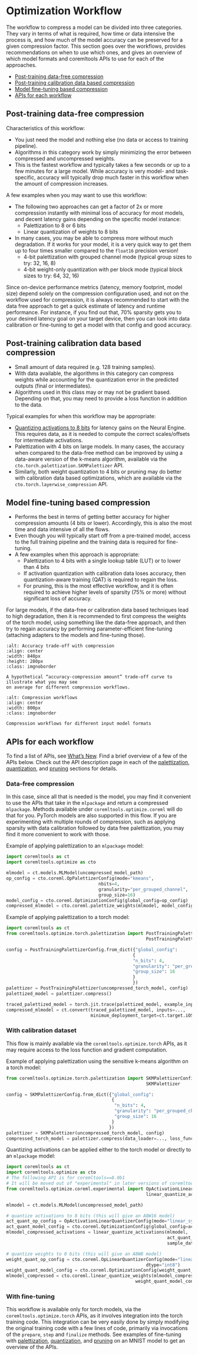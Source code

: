 Optimization Workflow
======================

The workflow to compress a model can be divided into three categories.
They vary in terms of what is required, how 
time or data intensive the process is, and how much of the model accuracy can be preserved
for a given compression factor. 
This section goes over the workflows, provides recommendations on when to 
use which ones, and gives an overview of which model formats and
coremltools APIs to use for each of the approaches. 


- [Post-training data-free compression](opt-workflow.md#post-training-data-free-compression)
- [Post-training calibration data based compression](opt-workflow.md#post-training-calibration-data-based-compression) 
- [Model fine-tuning based compression](opt-workflow.md#model-fine-tuning-based-compression)
- [APIs for each workflow](opt-workflow.md#apis-for-each-workflow)

## Post-training data-free compression


Characteristics of this workflow:

- You just need the model and nothing else (no data or access to training pipeline).
- Algorithms in this category work by simply minimizing the error between compressed and 
uncompressed weights. 
- This is the fastest workflow and typically takes a few seconds
or up to a few minutes for a large model. While accuracy is very model- and task-specific, accuracy will 
typically drop much faster in this workflow when the amount of compression increases.

A few examples when you may want to use this workflow: 
- The following two approaches can get a factor of 2x or more compression instantly 
  with minimal loss of accuracy for most models, and decent latency gains depending on the specific model instance:
    - Palettization to 8 or 6 bits
    - Linear quantization of weights to 8 bits
- In many cases, you may be able to compress more without much degradation. If it works for your model,
  it is a very quick way to get them up to four times smaller compared to the `float16` precision version!
  - 4-bit palettization with grouped channel mode (typical group sizes to try: 32, 16, 8)
  - 4-bit weight-only quantization with per block mode (typical block sizes to try: 64, 32, 16)


Since on-device performance metrics (latency, memory footprint, model size) depend solely on 
the compression configuration used, and not on the workflow used for compression, it is always recommended to start with the 
data free approach to get a quick estimate of latency and runtime performance.
For instance, if you find out that, 70% sparsity gets you to your desired 
latency goal on your target device, then you can look into data calibration or 
fine-tuning to get a model with that config and good accuracy. 

## Post-training calibration data based compression 

- Small amount of data required (e.g. 128 training samples).
- With data available, the algorithms in this category can compress weights while accounting for 
  the quantization error in the predicted outputs (final or intermediates).
- Algorithms used in this class may or may not be gradient based. Depending on that, 
  you may need to provide a loss function in addition to the data. 


Typical examples for when this workflow may be appropriate:  
  - [Quantizing activations to 8 bits](opt-quantization-api) for latency gains on the Neural Engine. 
    This requires data, as it is needed to compute the correct scales/offsets for intermediate activations.
  - Palettization with 4 bits on large models. In many cases, 
    the accuracy when compared to the data-free method can be 
    improved by using a data-aware version of the k-means algorithm, 
    available via the `cto.torch.palettization.SKMPalettizer` API.
  - Similarly, both weight quantization to 4 bits or pruning may do better with 
    calibration data based optimizations, which are 
    available via the `cto.torch.layerwise_compression` API.


## Model fine-tuning based compression 

- Performs the best in terms of getting better accuracy for higher compression amounts (4 bits or lower). Accordingly, this is also the most time and data intensive of all the flows. 
- Even though you will typically start off from a pre-trained model, access to the full training pipeline and the training data is required for fine-tuning.   
- A few examples when this approach is appropriate:  
  - Palettization to 4 bits with a single lookup table (LUT) or to lower than 4 bits  
  - If activation quantization with calibration data loses accuracy, then quantization-aware training (QAT) is required to regain the loss.
  - For pruning, this is the most effective workflow, and it is often required to achieve higher 
    levels of sparsity (75% or more) without significant loss of accuracy.

For large models, if the data-free or calibration data based techniques lead to high degradation,
then it is recommended to first compress the weights of the torch model, using something like the data-free
approach, and then try to regain accuracy by performing parameter-efficient fine-tuning (attaching adapters to the models and fine-tuning those).


```{figure} images/workflows_accuracy_vs_compression.png
:alt: Accuracy trade-off with compression
:align: center
:width: 840px
:height: 280px
:class: imgnoborder

A hypothetical “accuracy-compression amount” trade-off curve to illustrate what you may see
on average for different compression workflows.
```


```{figure} images/three_compression_workflows.png
:alt: Compression workflows
:align: center
:width: 800px
:class: imgnoborder

Compression workflows for different input model formats  
```


## APIs for each workflow

To find a list of APIs, see [What’s New](opt-whats-new.md#core-ml-tools-optimization-apis).
Find a brief overview of a few of the APIs below. 
Check out the API description page in each of the 
[palettization](opt-palettization-api.md), [quantization](opt-quantization-api.md), and 
[pruning](opt-pruning-api.md) sections for details. 


### Data-free compression 

In this case, since all that is needed is the model, you may find it convenient to use the APIs that take
in the `mlpackage` and return a compressed `mlpackage`. Methods available under 
`coremltools.optimize.coreml` will do that for you.
PyTorch models are also supported in this flow. If you are experimenting with multiple rounds of compression, such as applying sparsity with data calibration followed by data free palettization, you may find it more convenient to work with those.
 
Example of applying palettization to an `mlpackage` model:
```python
import coremltools as ct
import coremltools.optimize as cto

mlmodel = ct.models.MLModel(uncompressed_model_path)
op_config = cto.coreml.OpPalettizerConfig(mode="kmeans",
                                   nbits=4, 
                                   granularity="per_grouped_channel", 
                                   group_size=16) 
model_config = cto.coreml.OptimizationConfig(global_config=op_config)
compressed_mlmodel = cto.coreml.palettize_weights(mlmodel, model_config)
```

Example of applying palettization to a torch model:
```python
import coremltools as ct
from coremltools.optimize.torch.palettization import PostTrainingPalettizerConfig,\
                                                     PostTrainingPalettizer

config = PostTrainingPalettizerConfig.from_dict({"global_config": 
                                                {
                                                "n_bits": 4,
                                                "granularity": "per_grouped_channel",
                                                "group_size": 16
                                                }
                                                })
palettizer = PostTrainingPalettizer(uncompressed_torch_model, config)
palettized_model = palettizer.compress()

traced_palettized_model = torch.jit.trace(palettized_model, example_input) 
compressed_mlmodel = ct.convert(traced_palettized_model, inputs=...,
                                minimum_deployment_target=ct.target.iOS18)
```

### With calibration dataset

This flow is mainly available via the `coremltools.optimize.torch` APIs, as it may require access to
the loss function and gradient computation.

Example of applying palettization using the sensitive k-means algorithm on a torch model:
```python
from coremltools.optimize.torch.palettization import SKMPalettizerConfig,\
                                                     SKMPalettizer 

config = SKMPalettizerConfig.from_dict({"global_config": 
                                        {
                                         "n_bits": 4,
                                         "granularity": "per_grouped_channel",
                                         "group_size": 16
                                        }
                                       })
palettizer = SKMPalettizer(uncompressed_torch_model, config)
compressed_torch_model = palettizer.compress(data_loader=..., loss_function=...)
```

Quantizing activations can be applied either to the torch model or directly to an `mlpackage` model:
```python
import coremltools as ct 
import coremltools.optimize as cto
# The following API is for coremltools==8.0b1
# It will be moved out of "experimental" in later versions of coremltools 
from coremltools.optimize.coreml.experimental import OpActivationLinearQuantizerConfig, \
                                                     linear_quantize_activations

mlmodel = ct.models.MLModel(uncompressed_model_path)

# quantize activations to 8 bits (this will give an A8W16 model)
act_quant_op_config = OpActivationLinearQuantizerConfig(mode="linear_symmetric")
act_quant_model_config = cto.coreml.OptimizationConfig(global_config=act_quant_op_config)
mlmodel_compressed_activations = linear_quantize_activations(mlmodel, 
                                                             act_quant_model_config,
                                                             sample_data=...)

# quantize weights to 8 bits (this will give an A8W8 model)
weight_quant_op_config = cto.coreml.OpLinearQuantizerConfig(mode="linear_symmetric",
                                                     dtype="int8")
weight_quant_model_config = cto.coreml.OptimizationConfig(weight_quant_op_config)
mlmodel_compressed = cto.coreml.linear_quantize_weights(mlmodel_compressed_activations,
                                                 weight_quant_model_config)
```

### With fine-tuning 

This workflow is available only for torch models, via the `coremltools.optimize.torch` APIs, 
as it involves integration into the torch training code.
This integration can be very easily done by simply modifying the original training code with a few lines of code, primarily 
via invocations of the `prepare`, `step` and `finalize` methods.
See examples of fine-tuning with 
[palettization](https://apple.github.io/coremltools/_examples/dkm_palettization.html), 
[quantization](https://apple.github.io/coremltools/_examples/linear_quantization.html), 
and 
[pruning](https://apple.github.io/coremltools/_examples/magnitude_pruning.html)
on an MNIST model to get an overview of the APIs.